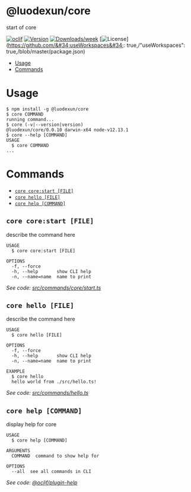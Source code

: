 @luodexun/core
==============

start of core

[![oclif](https://img.shields.io/badge/cli-oclif-brightgreen.svg)](https://oclif.io)
[![Version](https://img.shields.io/npm/v/@luodexun/core.svg)](https://npmjs.org/package/@luodexun/core)
[![Downloads/week](https://img.shields.io/npm/dw/@luodexun/core.svg)](https://npmjs.org/package/@luodexun/core)
[![License](https://img.shields.io/npm/l/@luodexun/core.svg)](https://github.com/&#34;useWorkspaces&#34;: true,/&#34;useWorkspaces&#34;: true,/blob/master/package.json)

<!-- toc -->
* [Usage](#usage)
* [Commands](#commands)
<!-- tocstop -->
# Usage
<!-- usage -->
```sh-session
$ npm install -g @luodexun/core
$ core COMMAND
running command...
$ core (-v|--version|version)
@luodexun/core/0.0.10 darwin-x64 node-v12.13.1
$ core --help [COMMAND]
USAGE
  $ core COMMAND
...
```
<!-- usagestop -->
# Commands
<!-- commands -->
* [`core core:start [FILE]`](#core-corestart-file)
* [`core hello [FILE]`](#core-hello-file)
* [`core help [COMMAND]`](#core-help-command)

## `core core:start [FILE]`

describe the command here

```
USAGE
  $ core core:start [FILE]

OPTIONS
  -f, --force
  -h, --help       show CLI help
  -n, --name=name  name to print
```

_See code: [src/commands/core/start.ts](https://github.com/luodexun/anisa/blob/v0.0.10/src/commands/core/start.ts)_

## `core hello [FILE]`

describe the command here

```
USAGE
  $ core hello [FILE]

OPTIONS
  -f, --force
  -h, --help       show CLI help
  -n, --name=name  name to print

EXAMPLE
  $ core hello
  hello world from ./src/hello.ts!
```

_See code: [src/commands/hello.ts](https://github.com/luodexun/anisa/blob/v0.0.10/src/commands/hello.ts)_

## `core help [COMMAND]`

display help for core

```
USAGE
  $ core help [COMMAND]

ARGUMENTS
  COMMAND  command to show help for

OPTIONS
  --all  see all commands in CLI
```

_See code: [@oclif/plugin-help](https://github.com/oclif/plugin-help/blob/v2.2.3/src/commands/help.ts)_
<!-- commandsstop -->
